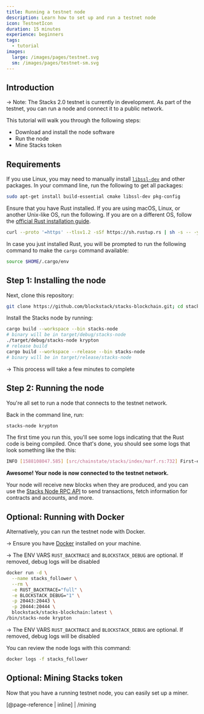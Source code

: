 ```yaml
---
title: Running a testnet node
description: Learn how to set up and run a testnet node
icon: TestnetIcon
duration: 15 minutes
experience: beginners
tags:
  - tutorial
images:
  large: /images/pages/testnet.svg
  sm: /images/pages/testnet-sm.svg
---
```


## Introduction

-> Note: The Stacks 2.0 testnet is currently in development. As part of the testnet, you can run a node and connect it to a public network.

This tutorial will walk you through the following steps:

- Download and install the node software
- Run the node
- Mine Stacks token

## Requirements

If you use Linux, you may need to manually install [`libssl-dev`](https://wiki.openssl.org/index.php/Libssl_API) and other packages. In your command line, run the following to get all packages:

```bash
sudo apt-get install build-essential cmake libssl-dev pkg-config
```

Ensure that you have Rust installed. If you are using macOS, Linux, or another Unix-like OS, run the following. If you are on a different OS, follow the [official Rust installation guide](https://www.rust-lang.org/tools/install).

```bash
curl --proto '=https' --tlsv1.2 -sSf https://sh.rustup.rs | sh -s -- -y
```

In case you just installed Rust, you will be prompted to run the following command to make the `cargo` command available:

```bash
source $HOME/.cargo/env
```

## Step 1: Installing the node

Next, clone this repository:

```bash
git clone https://github.com/blockstack/stacks-blockchain.git; cd stacks-blockchain
```

Install the Stacks node by running:

```bash
cargo build --workspace --bin stacks-node
# binary will be in target/debug/stacks-node
./target/debug/stacks-node krypton
# release build
cargo build --workspace --release --bin stacks-node
# binary will be in target/release/stacks-node
```

-> This process will take a few minutes to complete

## Step 2: Running the node

You're all set to run a node that connects to the testnet network.

Back in the command line, run:

```bash
stacks-node krypton
```

The first time you run this, you'll see some logs indicating that the Rust code is being compiled. Once that's done, you should see some logs that look something like the this:

```bash
INFO [1588108047.585] [src/chainstate/stacks/index/marf.rs:732] First-ever block 0f9188f13cb7b2c71f2a335e3a4fc328bf5beb436012afca590b1a11466e2206
```

**Awesome! Your node is now connected to the testnet network.**

Your node will receive new blocks when they are produced, and you can use the [Stacks Node RPC API](/references/stacks-blockchain-api#stacks-node-rpc-api) to send transactions, fetch information for contracts and accounts, and more.

## Optional: Running with Docker

Alternatively, you can run the testnet node with Docker.

-> Ensure you have [Docker](https://docs.docker.com/get-docker/) installed on your machine.

-> The ENV VARS `RUST_BACKTRACE` and `BLOCKSTACK_DEBUG` are optional. If removed, debug logs will be disabled

```bash
docker run -d \
  --name stacks_follower \
  --rm \
  -e RUST_BACKTRACE="full" \
  -e BLOCKSTACK_DEBUG="1" \
  -p 20443:20443 \
  -p 20444:20444 \
  blockstack/stacks-blockchain:latest \
/bin/stacks-node krypton
```

-> The ENV VARS `RUST_BACKTRACE` and `BLOCKSTACK_DEBUG` are optional. If removed, debug logs will be disabled

You can review the node logs with this command:

```bash
docker logs -f stacks_follower
```

## Optional: Mining Stacks token

Now that you have a running testnet node, you can easily set up a miner.

[@page-reference | inline]
| /mining
